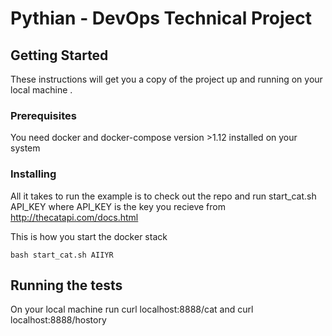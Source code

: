 # Pythian - DevOps Technical Project



## Getting Started

These instructions will get you a copy of the project up and running on your local machine .


### Prerequisites

You need docker and docker-compose version >1.12 installed on your system

### Installing

All it takes to run the example is to check out the repo and run  start_cat.sh API_KEY where API_KEY is the key you recieve from http://thecatapi.com/docs.html

This is how you start the docker stack

```
bash start_cat.sh AIIYR
```


## Running the tests

On your local machine run curl localhost:8888/cat and curl localhost:8888/hostory
